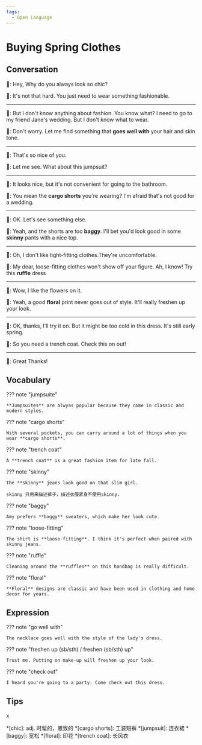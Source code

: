 ```yaml
---
tags:
  - Open Language
---
```

# Buying Spring Clothes

## Conversation

👩: Hey, Why do you always look so chic?

👧: It's not that hard. You just need to wear something fashionable.

---

👩: But I don't know anything about fashion. You know what? I need to go to my friend Jane's wedding. But I don't know what to wear.

👧: Don't worry. Let me find something that **goes well with** your hair and skin tone.

---

👩: That's so nice of you.

👧: Let me see. What about this jumpsuit?

---

👩: It looks nice, but it's not convenient for going to the bathroom.

👧: You mean the **cargo shorts** you're wearing? I'm afraid that's not good for a wedding.

---

👩: OK. Let's see something else.

👧: Yeah, and the shorts are too **baggy**. I'll bet you'd look good in some **skinny** pants with a nice top.

---

👩: Oh, I don't like tight-fitting clothes.They're uncomfortable.

👧: My dear, loose-fitting clothes won't show off your figure. Ah, I know! Try this **ruffle** dress

---

👩: Wow, I like the flowers on it.

👧: Yeah, a good **floral** print never goes out of style. It'll really freshen up your look.

---

👩: OK, thanks, I'll try it on. But it might be too cold in this dress. It's still early spring.

👧: So you need a trench coat. Check this on out!

---

👩: Great Thanks!

## Vocabulary

??? note "jumpsuite"

    **Jumpsuites** are alwyas popular because they come in classic and modern styles.

??? note "cargo shorts"

    With several pockets, you can carry around a lot of things when you wear **cargo shorts**.

??? note "trench coat"

    A **trench coat** is a great fashion item for late fall.

??? note "skinny"

    The **skinny** jeans look good on that slim girl.

    skinny 只用来描述裤子，描述衣服紧身不使用skinny.

??? note "baggy"

    Amy prefers **baggy** sweaters, which make her look cute.

??? note "loose-fitting"

    The shirt is **loose-fitting**. I think it's perfect when paired with skinny jeans.

??? note "ruffle"

    Cleaning around the **ruffles** on this handbag is really difficult.

??? note "floral"

    **Floral** designs are classic and have been used in clothing and home decor for years.

## Expression

??? note "go well with"

    The necklace goes well with the style of the lady's dress.

??? note "freshen up (sb/sth) / freshen (sb/sth) up"

    Trust me. Putting on make-up will freshen up your look.

??? note "check out"

    I heard you're going to a party. Come check out this dress.

## Tips

x

*[chic]: adj. 时髦的，雅致的
*[cargo shorts]: 工装短裤
*[jumpsuit]: 连衣裙
*[baggy]: 宽松
*[floral]: 印花
*[trench coat]: 长风衣
